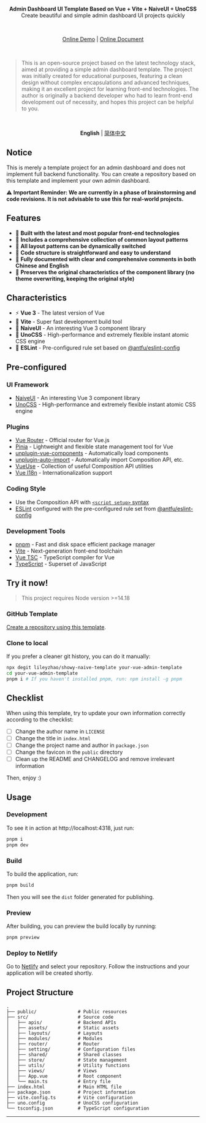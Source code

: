 <p align='center'>
  <b>Admin Dashboard UI Template Based on Vue + Vite + NaiveUI + UnoCSS</b>
  <br>Create beautiful and simple admin dashboard UI projects quickly
</p>

<br>

<p align='center'>
<a href="https://showy-naive-template.netlify.app">Online Demo</a> | <a href="#">Online Document</a>
</p>

<br>

> This is an open-source project based on the latest technology stack, aimed at providing a simple admin dashboard template.
> The project was initially created for educational purposes, featuring a clean design without complex encapsulations and advanced techniques, making it an excellent project for learning front-end technologies.
> The author is originally a backend developer who had to learn front-end development out of necessity, and hopes this project can be helpful to you.

<br>

<p align='center'>
<b>English</b> | <a href="./README.zh-CN.md">简体中文</a>
</p>

## Notice

This is merely a template project for an admin dashboard and does not implement full backend functionality. You can create a repository based on this template and implement your own admin dashboard.

⚠️ **Important Reminder: We are currently in a phase of brainstorming and code revisions. It is not advisable to use this for real-world projects.**

## Features

- 🌟 **Built with the latest and most popular front-end technologies**
- 📐 **Includes a comprehensive collection of common layout patterns**
- 🔄 **All layout patterns can be dynamically switched**
- 🧩 **Code structure is straightforward and easy to understand**
- 📝 **Fully documented with clear and comprehensive comments in both Chinese and English**
- 🎨 **Preserves the original characteristics of the component library (no theme overwriting, keeping the original style)**

## Characteristics

- ⚡️ **Vue 3** - The latest version of Vue
- 🚀 **Vite** - Super fast development build tool
- 🎨 **NaiveUI** - An interesting Vue 3 component library
- 💅 **UnoCSS** - High-performance and extremely flexible instant atomic CSS engine
- 🧹 **ESLint** - Pre-configured rule set based on [@antfu/eslint-config](https://github.com/antfu/eslint-config)

## Pre-configured

### UI Framework

- [NaiveUI](https://www.naiveui.com/) - An interesting Vue 3 component library
- [UnoCSS](https://github.com/unocss/unocss) - High-performance and extremely flexible instant atomic CSS engine

### Plugins

- [Vue Router](https://github.com/vuejs/router) - Official router for Vue.js
- [Pinia](https://pinia.vuejs.org) - Lightweight and flexible state management tool for Vue
- [unplugin-vue-components](https://github.com/antfu/unplugin-vue-components) - Automatically load components
- [unplugin-auto-import](https://github.com/antfu/unplugin-auto-import) - Automatically import Composition API, etc.
- [VueUse](https://github.com/antfu/vueuse) - Collection of useful Composition API utilities
- [Vue I18n](https://github.com/intlify/vue-i18n-next) - Internationalization support

### Coding Style

- Use the Composition API with [`<script setup>` syntax](https://v3.vuejs.org/api/sfc-script-setup.html)
- [ESLint](https://eslint.org/) configured with the pre-configured rule set from [@antfu/eslint-config](https://github.com/antfu/eslint-config)

### Development Tools

- [pnpm](https://pnpm.io/) - Fast and disk space efficient package manager
- [Vite](https://vitejs.dev/) - Next-generation front-end toolchain
- [Vue TSC](https://github.com/johnsoncodehk/vue-tsc) - TypeScript compiler for Vue
- [TypeScript](https://www.typescriptlang.org/) - Superset of JavaScript

## Try it now!

> This project requires Node version >=14.18

### GitHub Template

[Create a repository using this template](https://github.com/lileyzhao/showy-naive-template/generate).

### Clone to local

If you prefer a cleaner git history, you can do it manually:

```bash
npx degit lileyzhao/showy-naive-template your-vue-admin-template
cd your-vue-admin-template
pnpm i # If you haven't installed pnpm, run: npm install -g pnpm
```

## Checklist

When using this template, try to update your own information correctly according to the checklist:

- [ ] Change the author name in `LICENSE`
- [ ] Change the title in `index.html`
- [ ] Change the project name and author in `package.json`
- [ ] Change the favicon in the `public` directory
- [ ] Clean up the README and CHANGELOG and remove irrelevant information

Then, enjoy :)

## Usage

### Development

To see it in action at http://localhost:4318, just run:

```bash
pnpm i
pnpm dev
```

### Build

To build the application, run:

```bash
pnpm build
```

Then you will see the `dist` folder generated for publishing.

### Preview

After building, you can preview the build locally by running:

```bash
pnpm preview
```

### Deploy to Netlify

Go to [Netlify](https://app.netlify.com/start) and select your repository. Follow the instructions and your application will be created shortly.

## Project Structure

```plaintext
.
├── public/               # Public resources
├── src/                  # Source code
│   ├── apis/             # Backend APIs
│   ├── assets/           # Static assets
│   ├── layouts/          # Layouts
│   ├── modules/          # Modules
│   ├── router/           # Router
│   ├── setting/          # Configuration files
│   ├── shared/           # Shared classes
│   ├── store/            # State management
│   ├── utils/            # Utility functions
│   ├── views/            # Views
│   ├── App.vue           # Root component
│   └── main.ts           # Entry file
├── index.html            # Main HTML file
├── package.json          # Project information
├── vite.config.ts        # Vite configuration
├── uno.config            # UnoCSS configuration
└── tsconfig.json         # TypeScript configuration
```

---

